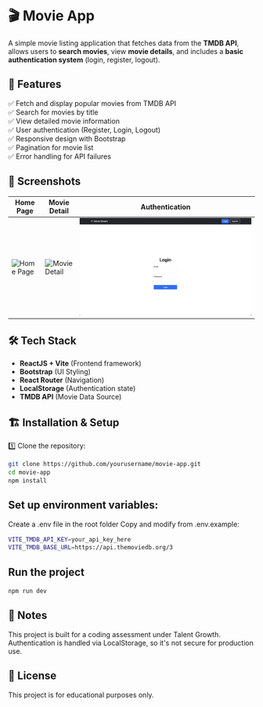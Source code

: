 # 🎬 Movie App

A simple movie listing application that fetches data from the **TMDB API**, allows users to **search movies**, view **movie details**, and includes a **basic authentication system** (login, register, logout).

## 🚀 Features

✅ Fetch and display popular movies from TMDB API  
✅ Search for movies by title  
✅ View detailed movie information  
✅ User authentication (Register, Login, Logout)  
✅ Responsive design with Bootstrap  
✅ Pagination for movie list  
✅ Error handling for API failures

## 📸 Screenshots

| Home Page                          | Movie Detail                            | Authentication                       |
| ---------------------------------- | --------------------------------------- | ------------------------------------ |
| ![Home Page](screenshots/home.png) | ![Movie Detail](screenshots/detail.png) | ![Login Page](screenshots/login.png) |

## 🛠 Tech Stack

- **ReactJS + Vite** (Frontend framework)
- **Bootstrap** (UI Styling)
- **React Router** (Navigation)
- **LocalStorage** (Authentication state)
- **TMDB API** (Movie Data Source)

## 🏗 Installation & Setup

1️⃣ Clone the repository:

```sh
git clone https://github.com/yourusername/movie-app.git
cd movie-app
npm install
```

## Set up environment variables:

Create a .env file in the root folder
Copy and modify from .env.example:

```sh
VITE_TMDB_API_KEY=your_api_key_here
VITE_TMDB_BASE_URL=https://api.themoviedb.org/3
```

## Run the project

```sh
npm run dev
```

## 📌 Notes

This project is built for a coding assessment under Talent Growth.
Authentication is handled via LocalStorage, so it's not secure for production use.

## 📝 License

This project is for educational purposes only.
